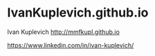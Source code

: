 # IvanKuplevich.github.io
Ivan Kuplevich
http://mmfkupl.github.io

https://www.linkedin.com/in/ivan-kuplevich/

